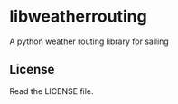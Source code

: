 # libweatherrouting

A python weather routing library for sailing


## License

Read the LICENSE file.

